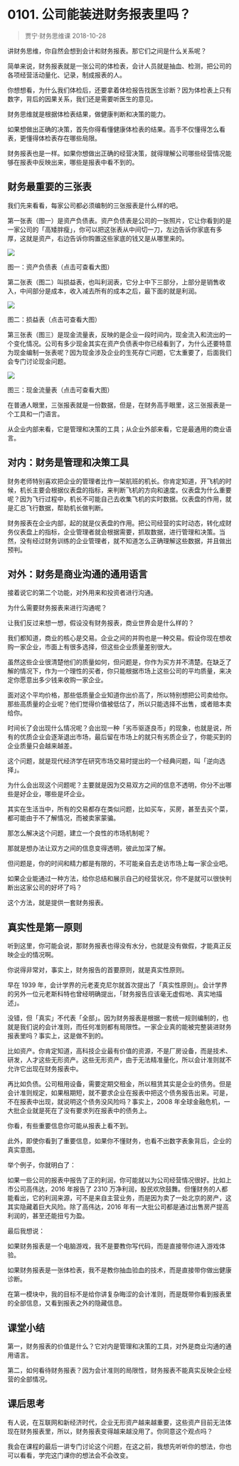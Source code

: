 # 0101. 公司能装进财务报表里吗？
> 贾宁·财务思维课
2018-10-28

讲财务思维，你自然会想到会计和财务报表。那它们之间是什么关系呢？

简单来说，财务报表就是一张公司的体检表，会计人员就是抽血、检测，把公司的各项经营活动量化、记录，制成报表的人。

你想想看，为什么我们体检后，还要拿着体检报告找医生诊断？因为体检表上只有数字，背后的因果关系，我们还是需要听医生的意见。

财务思维就是根据体检表结果，做健康判断和决策的能力。

如果想做出正确的决策，首先你得看懂健康体检表的结果。高手不仅懂得怎么看表，更懂得体检表存在哪些局限。

财务报表也是一样。如果你想做出正确的经营决策，就得理解公司哪些经营情况能够在报表中反映出来，哪些是报表中看不到的。

## 财务最重要的三张表
我们先来看看，每家公司都必须编制的三张报表是什么样的吧。

第一张表（图一）是资产负债表。资产负债表是公司的一张照片，它让你看到的是一家公司的「高矮胖瘦」，你可以把这张表从中间切一刀，左边告诉你家底有多厚，这就是资产，右边告诉你购置这些家底的钱又是从哪里来的。

![](https://raw.githubusercontent.com/dalong0514/selfstudy/master/图片链接/金融/2019002.jpg)

图一：资产负债表（点击可查看大图）

第二张表（图二）叫损益表，也叫利润表，它分上中下三部分，上部分是销售收入，中间部分是成本，收入减去所有的成本之后，最下面的就是利润。

![](https://raw.githubusercontent.com/dalong0514/selfstudy/master/图片链接/金融/2019003.jpg)

图二：损益表（点击可查看大图）

第三张表（图三）是现金流量表，反映的是企业一段时间内，现金流入和流出的一个变化情况。公司有多少现金其实在资产负债表中你已经看到了，为什么还要特意为现金编制一张表呢？因为现金涉及企业的生死存亡问题，它太重要了，后面我们会专门讨论现金问题。

![](https://raw.githubusercontent.com/dalong0514/selfstudy/master/图片链接/金融/2019004.jpg)

图三：现金流量表（点击可查看大图）

在普通人眼里，三张报表就是一份数据，但是，在财务高手眼里，这三张报表是一个工具和一门语言。

从企业内部来看，它是管理和决策的工具；从企业外部来看，它是最通用的商业语言。

## 对内：财务是管理和决策工具
财务老师特别喜欢把企业的管理者比作一架航班的机长。你肯定知道，开飞机的时候，机长主要会根据仪表盘的指标，来判断飞机的方向和速度。仪表盘为什么重要呢？因为飞行过程中，机长不可能自己去收集飞机的实时数据。仪表盘的作用，就是汇总飞行数据，帮助机长做判断。

财务报表在企业内部，起的就是仪表盘的作用。把公司经营的实时动态，转化成财务仪表盘上的指标，企业管理者就会根据需要，抓取数据，进行管理和决策。当然，没有经过财务训练的企业管理者，就不知道怎么正确理解这些数据，并且做出预判。

## 对外：财务是商业沟通的通用语言
接着说它的第二个功能，对外用来和投资者进行沟通。

为什么需要财务报表来进行沟通呢？

让我们反过来想一想，假设没有财务报表，商业世界会是什么样的？

我们都知道，商业的核心是交易。企业之间的并购也是一种交易。假设你现在想收购一家企业，市面上有很多选择，但这些企业质量差别很大。

虽然这些企业很清楚他们的质量如何，但问题是，你作为买方并不清楚。在缺乏了解的情况下，作为一个理性的买者，你只能根据市场上这些公司的平均质量，来决定你愿意出多少钱来收购一家企业。

面对这个平均价格，那些低质量企业知道你出价高了，所以特别想把公司卖给你。那些高质量的企业呢？他们觉得价值被低估了，所以只能选择不出售，或者赔本卖给你。

时间长了会出现什么情况呢？会出现一种「劣币驱逐良币」的现象，也就是说，所有的优质企业会逐渐退出市场，最后留在市场上的就只有劣质企业了，你能买到的企业质量只会越来越差。

这个问题，就是现代经济学在研究市场交易时提出的一个经典问题，叫「逆向选择」。

为什么会出现这个问题呢？主要就是因为交易双方之间的信息不透明，你分不出哪些是好企业，哪些是坏企业。

其实在生活当中，所有的交易都存在类似问题，比如买车，买房，甚至去买个菜，都可能由于不了解情况，而被卖家蒙骗。

那怎么解决这个问题，建立一个良性的市场机制呢？

那就是想办法让双方之间的信息变得透明，彼此加深了解。

但问题是，你的时间和精力都是有限的，不可能亲自去走访市场上每一家企业吧。

如果企业能通过一种方法，给你总结和展示自己的经营状况，你不是就可以很快判断出这家公司的好坏了吗？

这个方法，就是提供一套财务报表。

## 真实性是第一原则
听到这里，你可能会说，那财务报表也得没有水分，也就是没有做假，才能真正反映企业的情况啊。

你说得非常对，事实上，财务报告的首要原则，就是真实性原则。

早在 1939 年，会计学界的元老麦克尼尔就首次提出了「真实性原则」。会计学界的另外一位元老斯科特也曾经明确提出，「财务报告应该毫无虚假地、真实地描述」。

没错，但「真实」不代表「全部」。因为财务报表是根据一套统一规则编制的，也就是我们说的会计准则，而任何准则都有局限性。一家企业真的能被完整装进财务报表里吗？事实上，这是做不到的。

比如资产。你肯定知道，高科技企业最有价值的资源，不是厂房设备，而是技术、研发，人才这些无形资产。这些无形资产，由于无法精准量化，所以会计准则就不允许它出现在财务报表中。

再比如负债。公司租用设备，需要定期交租金，所以租赁其实是企业的债务。但是会计准则规定，如果租期短，就不要求企业在报表中把这个债务报告出来。可是，不在报表中出现，就说明这个债务没风险吗？事实上，2008 年全球金融危机，一大批企业就是死在了没有要求列在报表中的债务上。

你看，有些重要信息你可能从报表上看不到。

此外，即使你看到了重要信息，如果你不懂财务，也看不出数字表象背后，企业的真实意图。

举个例子，你就明白了：

如果一些公司的报表中报告了正的利润，你可能就以为公司经营情况很好。比如上市公司高伟达，2016 年报告了 2310 万净利润，股民欢欣鼓舞。但懂财务的人都能看出，它的利润来源，可不是来自主营业务，而是因为卖了一处北京的房产，这其实隐藏着巨大风险。除了高伟达，2016 年有一大批公司都是通过出售房产提高利润的，甚至还能扭亏为盈。

最后我想说：

如果财务报表是一个电脑游戏，我不是要教你写代码，而是直接带你进入游戏体验。

如果财务报表是一张体检表，我不是教你抽血验血的技术，而是直接带你做出健康诊断。

在第一模块中，我的目标不是给你讲复杂晦涩的会计准则，而是既带你看到报表里的全部信息，又看到报表之外的隐藏信息。

## 课堂小结
第一，财务报表的价值是什么？它对内是管理和决策的工具，对外是商业沟通的通用语言。

第二，如何看待财务报表？因为会计准则的局限性，财务报表不能真实反映企业经营的全部情况。

## 课后思考
有人说，在互联网和新经济时代，企业无形资产越来越重要，这些资产目前无法体现在财务报表里，所以，财务报表变得越来越没用了。你同意这个观点吗？

我会在课程的最后一讲专门讨论这个问题，在这之前，我想先听听你的想法，你也可以看看，学完这门课你的想法会不会改变。
